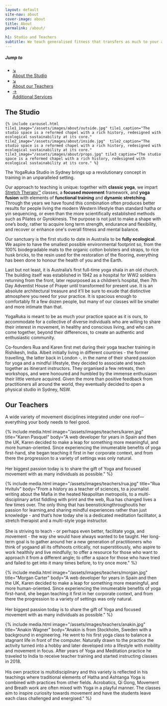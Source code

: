 ```yaml
---
layout: default
site-nav: about
cover-image: about
title: About
permalink: /about/

h1: Studio and Teachers
subtitle: We teach generalised fitness that transfers as much to your athletic adventures as to your daily life.
---
```


<div class="JumpLinks">
  <h5>Jump to</h5>
  <ul>
    <li>
      <a class="link" href="#studio">
        <span>↘</span>
        <div>About the Studio</div>
      </a>
    </li>
    <li>
      <a class="link" href="#teachers">
        <span>↘</span>
        <div>About our Teachers</div>
      </a>
    </li>
    <li>
      <a class="link" href="/additional-services">
        <span>→</span>
        <div>Additional Services</div>
      </a>
    </li>
  </ul>
</div>

<section id="studio">
	<h2>The Studio</h2>

	{% include carousel.html tile1_image="/assets/images/about/outside.jpg" tile1_caption="The studio space is a reformed chapel with a rich history, redesigned with ecological sustainability at its core." tile2_image="/assets/images/about/inside.jpg"  tile2_caption="The studio space is a reformed chapel with a rich history, redesigned with ecological sustainability at its core." tile3_image="/assets/images/about/props.jpg" tile3_caption="The studio space is a reformed chapel with a rich history, redesigned with ecological sustainability at its core." %}
</section>

<section markdown="1" class="Longform Longform--blogpost">
The YogaRuka Studio in Sydney brings up a revolutionary concept in training in an unparalleled setting. 

Our approach to teaching is unique: together with <strong>classic yoga</strong>, we impart [Stretch Therapy™](https://stretchtherapy.net/) classes, a <strong>focused movement</strong> framework, and <strong>yoga fusion</strong> with elements of <strong>functional training</strong> and <strong>dynamic stretching</strong>. Through the years we have found this combination often produces better results for people living the modern Western lifestyle than standard hatha or yin sequencing, or even than the more scientifically established methods such as Pilates or Gyrokinesis. The purpose is not just to make a shape with one’s body, rather to acquire long term strength, endurance and flexibility, and recover or enhance one's overall fitness and mental balance. 

Our sanctuary is the first studio to date in Australia to be <strong>fully ecological</strong>. We aspire to have the smallest possible environmental footprint so, from the 100% biodegradable mats to the organic cotton bolsters and straps, to rice husk bricks, to the resin used for the restoration of the flooring, everything has been done to honour the health of you and the Earth.

Last but not least, it is Australia’s first full-time yoga shala in an old church.
The building itself was established in 1942 as a hospital for WW2 soldiers returning from the front, later repurposed as a children’s hospital, then 7th Day Adventist House of Prayer until transformed for present use. It is an absolute architectural treasure and it’ll be sure to exude that distinctive atmosphere you need for your practice. It is spacious enough to comfortably fit a few dozen people, but many of our classes will be smaller and more intimate than that.

YogaRuka is meant to be as much your practice space as it is ours, to accommodate for a collective of diverse individuals who are willing to share their interest in movement, in healthy and conscious living, and who can come together, beyond their differences, to create an authentic and enthusiastic community.

Co-founders Rua and Karen first met during their yoga teacher training in Rishikesh, India. Albeit initially living in different countries - the former travelling, the latter back in London -, in the name of their shared passion for yoga and a mindful lifestyle, they decided to associate and teach together as itinerant instructors. They organised a few retreats, then workshops, and were honoured and humbled by the immense enthusiasm their little venture acquired. Given the more than positive feedback from practitioners all around the world, they eventually decided to open a physical studio in Sydney, NSW.
</section>

<section id="teachers">
	<h2>Our Teachers</h2>
	<p class="subtitle">A wide variety of movement disciplines integrated under one roof—everything your body needs to feel good.</p>

  {% include media.html image="/assets/images/teachers/karen.jpg" title="Karen Pasquel" body="A web developer for years in Spain and then the UK, Karen decided to make a leap for something more meaningful, and more human-oriented. Since experiencing the innumerable benefits of yoga first-hand, she began teaching it first in her corporate context, and from there the progression to a variety of settings was only natural.<br/><br/>Her biggest passion today is to share the gift of Yoga and focused movement with as many individuals as possible." %}

  {% include media.html image="/assets/images/teachers/rua.jpg" title="Rua Hvitulv" body="From a history as a teacher of sciences, to a journalist writing about the Mafia in the heated Neapolitan metropolis, to a multi-disciplinary artist fiddling with print and the web, Rua has changed lives a few times over. The only thing that​ has been​stick​ing​​ throughout​is her passion for learning​,​and sharing mindful experiences rather than just knowledge - and that’s how today she is a dedicated meditation facilitator, a stretch therapist and a multi-style yoga instructor.<br/><br/>​She is striving​ to teach - or perhaps even better, facilitate yoga, and movement - the way​ she would have always wanted to be taught. ​Her long-term goal is to gather around ​her a new generation of practitioners who think of yoga​​and all its​ ​offshoots critically, not superstitiously, who aspire to work healthily and live mindfully; to offer a resource for those who want to approach it from a different angle; to offer a space for those who have tried and failed to get into it many times before, to try once more." %}

  {% include media.html image="/assets/images/teachers/morgan.jpg" title="Morgan Carter" body="A web developer for years in Spain and then the UK, Karen decided to make a leap for something more meaningful, and more human-oriented. Since experiencing the innumerable benefits of yoga first-hand, she began teaching it first in her corporate context, and from there the progression to a variety of settings was only natural.<br/><br/>Her biggest passion today is to share the gift of Yoga and focused movement with as many individuals as possible." %}

  {% include media.html image="/assets/images/teachers/anakin.jpg" title="Anakin Wagner" body="Anakin is from Stockholm, Sweden with a background in engineering. He went to his first yoga class to balance a stagnant life in front of the computer. Naturally drawn to the practice the activity turned into a hobby and later developed into a lifestyle with mobility and movement in focus. After years of Yoga and Meditation practice he traveled to India to receive teacher training  and started instructing classes in 2018.<br/><br/>His own practice is multidisciplinary and this variety is reflected in his teachings where traditional elements of Hatha and Ashtanga Yoga is combined with practices from other fields. Acrobatics, Qi Gong, Movement and Breath work are often mixed with Yoga in a playful manner. The classes aim to inspire curiosity towards movement and have the students leave each class challenged and energised." %}
</section>